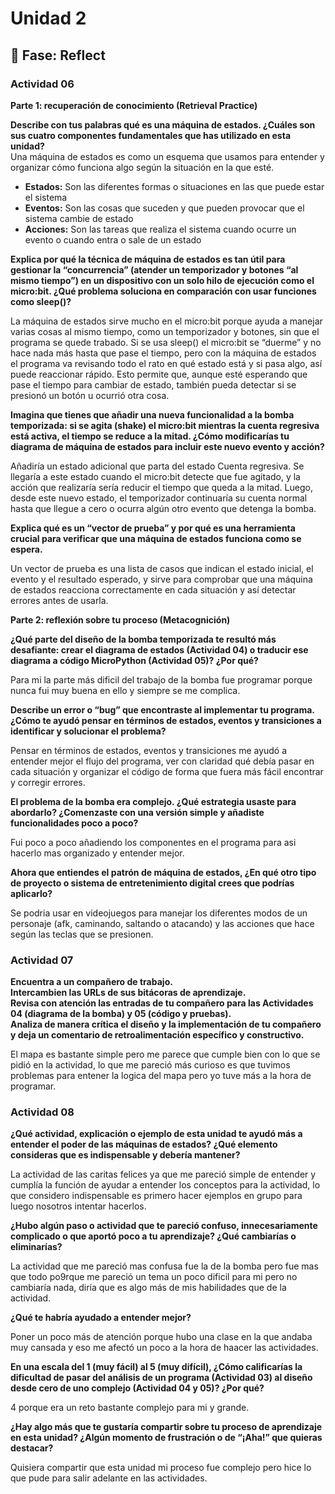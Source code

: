 # Unidad 2


## 🤔 Fase: Reflect

### Actividad 06

**Parte 1: recuperación de conocimiento (Retrieval Practice)**  

**Describe con tus palabras qué es una máquina de estados. ¿Cuáles son sus cuatro componentes fundamentales que has utilizado en esta unidad?**  
Una máquina de estados es como un esquema que usamos para entender y organizar cómo funciona algo según la situación en la que esté.  

* **Estados:** Son las diferentes formas o situaciones en las que puede estar el sistema    
* **Eventos:** Son las cosas que suceden y que pueden provocar que el sistema cambie de estado  
* **Acciones:** Son las tareas que realiza el sistema cuando ocurre un evento o cuando entra o sale de un estado   

**Explica por qué la técnica de máquina de estados es tan útil para gestionar la “concurrencia” (atender un temporizador y botones “al mismo tiempo”) en un dispositivo con un solo hilo de ejecución como el micro:bit. ¿Qué problema soluciona en comparación con usar funciones como sleep()?**  

La máquina de estados sirve mucho en el micro:bit porque ayuda a manejar varias cosas al mismo tiempo, como un temporizador y botones, sin que el programa se quede trabado. Si se usa sleep() el micro:bit se “duerme” y no hace nada más hasta que pase el tiempo, pero con la máquina de estados el programa va revisando todo el rato en qué estado está y si pasa algo, así puede reaccionar rápido. Esto permite que, aunque esté esperando que pase el tiempo para cambiar de estado, también pueda detectar si se presionó un botón u ocurrió otra cosa.

**Imagina que tienes que añadir una nueva funcionalidad a la bomba temporizada: si se agita (shake) el micro:bit mientras la cuenta regresiva está activa, el tiempo se reduce a la mitad. ¿Cómo modificarías tu diagrama de máquina de estados para incluir este nuevo evento y acción?**  

Añadiría un estado adicional que parta del estado Cuenta regresiva. Se llegaría a este estado cuando el micro:bit detecte que fue agitado, y la acción que realizaría sería reducir el tiempo que queda a la mitad. Luego, desde este nuevo estado, el temporizador continuaría su cuenta normal hasta que llegue a cero o ocurra algún otro evento que detenga la bomba.  

**Explica qué es un “vector de prueba” y por qué es una herramienta crucial para verificar que una máquina de estados funciona como se espera.**  

Un vector de prueba es una lista de casos que indican el estado inicial, el evento y el resultado esperado, y sirve para comprobar que una máquina de estados reacciona correctamente en cada situación y así detectar errores antes de usarla.  

**Parte 2: reflexión sobre tu proceso (Metacognición)**  

**¿Qué parte del diseño de la bomba temporizada te resultó más desafiante: crear el diagrama de estados (Actividad 04) o traducir ese diagrama a código MicroPython (Actividad 05)? ¿Por qué?**

Para mi la parte más dificil del trabajo de la bomba fue programar porque nunca fui muy buena en ello y siempre se me complica.

**Describe un error o “bug” que encontraste al implementar tu programa. ¿Cómo te ayudó pensar en términos de estados, eventos y transiciones a identificar y solucionar el problema?**

Pensar en términos de estados, eventos y transiciones me ayudó a entender mejor el flujo del programa, ver con claridad qué debía pasar en cada situación y organizar el código de forma que fuera más fácil encontrar y corregir errores.

**El problema de la bomba era complejo. ¿Qué estrategia usaste para abordarlo? ¿Comenzaste con una versión simple y añadiste funcionalidades poco a poco?**

Fui poco a poco añadiendo los componentes en el programa para asi hacerlo mas organizado y entender mejor.

**Ahora que entiendes el patrón de máquina de estados, ¿En qué otro tipo de proyecto o sistema de entretenimiento digital crees que podrías aplicarlo?**

Se podria usar en videojuegos para manejar los diferentes modos de un personaje (afk, caminando, saltando o atacando) y las acciones que hace según las teclas que se presionen. 

### Actividad 07
**Encuentra a un compañero de trabajo.  
Intercambien las URLs de sus bitácoras de aprendizaje.  
Revisa con atención las entradas de tu compañero para las Actividades 04 (diagrama de la bomba) y 05 (código y pruebas).  
Analiza de manera crítica el diseño y la implementación de tu compañero y deja un comentario de retroalimentación específico y constructivo.**

El mapa es bastante simple pero me parece que cumple bien con lo que se pidió en la actividad, lo que me pareció más curioso es que tuvimos problemas para entener la logica del mapa pero yo tuve más a la hora de programar.

### Actividad 08

**¿Qué actividad, explicación o ejemplo de esta unidad te ayudó más a entender el poder de las máquinas de estados? ¿Qué elemento consideras que es indispensable y debería mantener?**

La actividad de las caritas felices ya que me pareció simple de entender y cumplía la función de ayudar a entender los conceptos para la actividad, lo que considero indispensable es primero hacer ejemplos en grupo para luego nosotros intentar hacerlos.

**¿Hubo algún paso o actividad que te pareció confuso, innecesariamente complicado o que aportó poco a tu aprendizaje? ¿Qué cambiarías o eliminarías?**

La actividad que me pareció mas confusa fue la de la bomba pero fue mas que todo po9rque me pareció un tema un poco dificil para mi pero no cambiaría nada, diría que es algo más de mis habilidades que de la actividad.

**¿Qué te habría ayudado a entender mejor?**

Poner un poco más de atención porque hubo una clase en la que andaba muy cansada y eso me afectó un poco a la hora de haacer las actividades.

**En una escala del 1 (muy fácil) al 5 (muy difícil), ¿Cómo calificarías la dificultad de pasar del análisis de un programa (Actividad 03) al diseño desde cero de uno complejo (Actividad 04 y 05)? ¿Por qué?**

4 porque era un reto bastante complejo para mi y grande.

**¿Hay algo más que te gustaría compartir sobre tu proceso de aprendizaje en esta unidad? ¿Algún momento de frustración o de “¡Aha!” que quieras destacar?**

Quisiera compartir que esta unidad mi proceso fue complejo pero hice lo que pude para salir adelante en las actividades.




